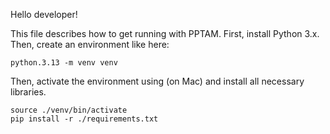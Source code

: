 Hello developer!

This file describes how to get running with PPTAM. First, install Python 3.x. Then, create an environment like here:

```
python.3.13 -m venv venv
```

Then, activate the environment using (on Mac) and install all necessary libraries.

```
source ./venv/bin/activate
pip install -r ./requirements.txt
```